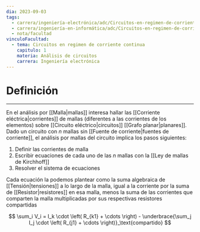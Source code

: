 ```yaml
---
dia: 2023-09-03
tags:
  - carrera/ingeniería-electrónica/adc/Circuitos-en-regimen-de-corriente-continua
  - carrera/ingeniería-en-informática/adc/Circuitos-en-regimen-de-corriente-continua
  - nota/facultad
vinculoFacultad:
  - tema: Circuitos en regimen de corriente continua
    capitulo: 1
    materia: Análisis de circuitos
    carrera: Ingeniería electrónica
---
```

# Definición
---
En el análisis por [[Malla|mallas]] interesa hallar las [[Corriente eléctrica|corrientes]] de mallas (diferentes a las corrientes de los elementos) sobre [[Circuito eléctrico|circuitos]] [[Grafo planar|planares]]. Dado un circuito con $n$ mallas sin [[Fuente de corriente|fuentes de corriente]], el análisis por mallas del circuito implica los pasos siguientes:

1. Definir las corrientes de malla
2. Escribir ecuaciones de cada uno de las $n$ mallas con la [[Ley de mallas de Kirchhoff]]
3. Resolver el sistema de ecuaciones

Cada ecuación la podemos plantear como la suma algebraica de [[Tensión|tensiones]] a lo largo de la malla, igual a la corriente por la suma de [[Resistor|resistores]] en esa malla, menos la suma de las corrientes que comparten la malla multiplicadas por sus respectivas resistores compartidas 

$$ \sum_i V_i = I_k \cdot \left( R_{k1} + \cdots \right) - \underbrace{\sum_j I_j \cdot \left( R_{j1} + \cdots \right)}_\text{compartido} $$